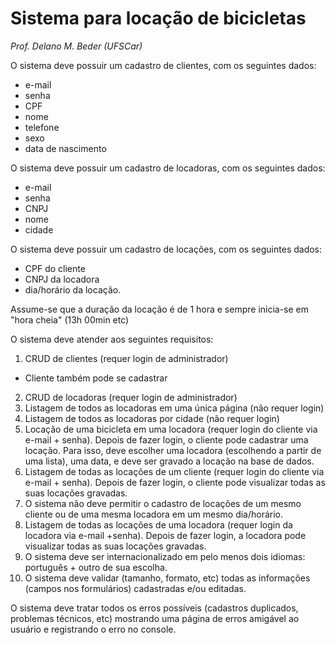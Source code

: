 # Sistema para locação de bicicletas

_Prof. Delano M. Beder (UFSCar)_

O sistema deve possuir um cadastro de clientes, com os seguintes dados:
- e-mail
- senha
- CPF
- nome
- telefone
- sexo
- data de nascimento

O sistema deve possuir um cadastro de locadoras, com os seguintes dados: 
- e-mail
- senha
- CNPJ
- nome
- cidade

O sistema deve possuir um cadastro de locações, com os seguintes dados: 
- CPF do cliente
- CNPJ da locadora
- dia/horário da locação.

Assume-se que a duração da locação é de 1 hora e sempre inicia-se em "hora cheia" (13h 00min etc)

O sistema deve atender aos seguintes requisitos:
1. CRUD de clientes (requer login de administrador)
  - Cliente também pode se cadastrar
2. CRUD de locadoras (requer login de administrador)
3. Listagem de todos as locadoras em uma única página (não requer login)
4. Listagem de todos as locadoras por cidade (não requer login)
5. Locação de uma bicicleta em uma locadora (requer login do cliente via e-mail + senha). Depois de fazer login, o cliente pode cadastrar uma locação. Para isso, deve escolher uma locadora (escolhendo a partir de uma lista), uma data, e deve ser gravado a locação na base de dados.
6. Listagem de todas as locações de um cliente (requer login do cliente via e-mail + senha). Depois de fazer login, o cliente pode visualizar todas as suas locações gravadas.
7. O sistema não deve permitir o cadastro de locações de um mesmo cliente ou de uma mesma locadora em um mesmo dia/horário.
8. Listagem de todas as locações de uma locadora (requer login da locadora via e-mail +senha). Depois de fazer login, a locadora pode visualizar todas as suas locações gravadas.
9. O sistema deve ser internacionalizado em pelo menos dois idiomas: português + outro de sua escolha.
10. O sistema deve validar (tamanho, formato, etc) todas as informações (campos nos formulários) cadastradas e/ou editadas.

O sistema deve tratar todos os erros possíveis (cadastros duplicados, problemas técnicos, etc) mostrando uma página de erros amigável ao usuário e registrando o erro no console.